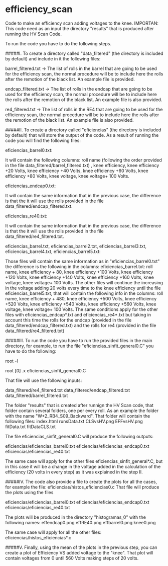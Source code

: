 # efficiency_scan
Code to make an efficiency scan adding voltages to the knee.
IMPORTAN: This code need as an input the directory "results" that is produced after running the HV Scan Code.

To run the code you have to do the following steps.

#####I. To create a directory called "data_filtered" (the directory is included by default) and include in it the following files:

barrel_filtered.txt  -> The list of rolls in the barrel that are going to be used for the efficiency scan, the normal procedure will be to include here the rolls after the remotion of the black list. An example file is provided.

endcap_filtered.txt  -> The list of rolls in the endcap that are going to be used for the efficiency scan, the normal procedure will be to include here the rolls after the remotion of the black list. An example file is also provided.

re4_filtered.txt     -> The list of rolls in the RE4 that are going to be used for the efficiency scan, the normal procedure will be to include here the rolls after the remotion of the black list. An example file is also provided.


#####II. To create a directory called "eficiencias" (the directory is included by default) that will store the output of the code. As a result of running the code you will find the following files:

eficiencias_barrel0.txt:

It will contain the following columns: roll name (following the order provided in the file data_filtered/barrel_filtered.txt) , knee efficiency, knee efficiency +20 Volts, knee efficiency +40 Volts, knee efficiency +60 Volts, knee efficiency +80 Volts, knee voltage, knee voltage+ 100 Volts.

eficiencias_endcap0.txt:

It will contain the same information that in the previous case, the difference is that the it will use the rolls provided in the file data_filtered/endcap_filtered.txt.

eficiencias_re40.txt:

It will contain the same information that in the previous case, the difference is that the it will use the rolls provided in the file data_filtered/re4_filtered.txt.

eficiencias_barrel.txt, eficiencias_barrel2.txt, eficiencias_barrel3.txt, eficiencias_barrel4.txt, eficiencias_barrel5.txt:

Those files will contain the same information as in "eficiencias_barrel0.txt" the difference is the following in the columns:
eficiencias_barrel.txt: roll name, knee efficiency + 80, knee efficiency +100 Volts, knee efficiency +120 Volts, knee efficiency +140 Volts, knee efficiency +160 Volts, knee voltage, knee voltage+ 100 Volts.
The other files will continue the increasing in the voltage adding 20 volts every time to the knee efficiency  until the file eficiencias_barrel5.txt, that will contain the following info in the columns:
roll name, knee efficiency + 480, knee efficiency +500 Volts, knee efficiency +520 Volts, knee efficiency +540 Volts, knee efficiency +560 Volts, knee voltage, knee voltage+ 100 Volts.
The same conditions apply for the other files with eficiencias_endcap*.txt and eficiencias_re4*.txt but taking in account this time the rolls for the endcap (provided in the file data_filtered/endcap_filtered.txt) and the rolls for re4 (provided in the file data_filtered/re4_filtered.txt)

#####III. To run the code you have to run the provided files in the main directory, for example, to run the file "eficiencias_sinfit_general0.C" you have to do the following:

root -l

root [0] .x eficiencias_sinfit_general0.C

That file will use the following inputs:

data_filtered/re4_filtered.txt
data_filtered/endcap_filtered.txt
data_filtered/barrel_filtered.txt

The folder "results" that is created after runnign the HV Scan code, that folder contain several folders, one per every roll. As an example the folder with the name "W+2_RB4_S09_Backward". That folder will contain the following files: 
index.html
runsData.txt
CLSvsHV.png
EFFvsHV.png
fitData.txt
fitDataCLS.txt

The file eficiencias_sinfit_general0.C will produce the following outputs:

eficiencias/eficiencias_barrel0.txt
eficiencias/eficiencias_endcap0.txt
eficiencias/eficiencias_re40.txt

The same case will apply for the other files eficiencias_sinfit_general*.C, but in this case it will be a change in the voltage added in the calculation of the efficiency (20 volts in every step) as it was explained in the step II.

#####IV. The code also provide a file to create the plots for all the cases,  for example the file:
eficiencias/histos_eficiencias0.c
That file will produce the plots using the files 

eficiencias/eficiencias_barrel0.txt
eficiencias/eficiencias_endcap0.txt
eficiencias/eficiencias_re40.txt

The plots will be produced in the directory "histogramas_0" with the following names:
effendcap0.png
effRE40.png
effbarrel0.png
knee0.png

The same case will apply for all the other files: eficiencias/histos_eficiencias*.c

#####V. Finally, using the mean of the  plots in the previous step, you can create a plot of Efficiency VS added voltage to the "knee".
That plot will contain voltages from 0 until 560 Volts making steps of 20 volts.






